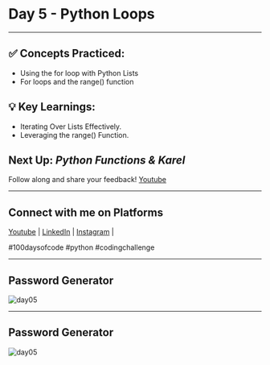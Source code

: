 # Day 5 - Python Loops
---
## ✅ **Concepts Practiced:**

- Using the for loop with Python Lists
- For loops and the range() function

## 💡 **Key Learnings:**

- Iterating Over Lists Effectively.
- Leveraging the range() Function.

## **Next Up:** *Python Functions & Karel*

Follow along and share your feedback! 
[Youtube](https://www.youtube.com/@Tharun-AS)

---

## **Connect with me on Platforms**
[Youtube](https://www.youtube.com/@Tharun-AS) | 
[LinkedIn](https://www.linkedin.com/in/tharun-a-s-b45b8a2a8) | 
[Instagram](https://www.instagram.com/tharun_as_2005) | 

#100daysofcode #python #codingchallenge

---

## Password Generator
![day05](https://user-images.githubusercontent.com/98851253/154311198-83cc6a60-6a57-4e21-bb01-6b54593def0e.gif)

---










## Password Generator
![day05](https://user-images.githubusercontent.com/98851253/154311198-83cc6a60-6a57-4e21-bb01-6b54593def0e.gif)
